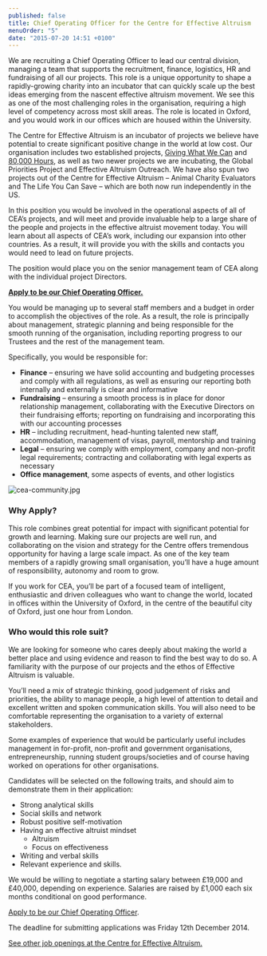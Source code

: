 ```yaml
---
published: false
title: Chief Operating Officer for the Centre for Effective Altruism
menuOrder: "5"
date: "2015-07-20 14:51 +0100"
---
```


We are recruiting a Chief Operating Officer to lead our central division, managing a team that supports the recruitment, finance, logistics, HR and fundraising of all our projects. This role is a unique opportunity to shape a rapidly-growing charity into an incubator that can quickly scale up the best ideas emerging from the nascent effective altruism movement. We see this as one of the most challenging roles in the organisation, requiring a high level of competency across most skill areas. The role is located in Oxford, and you would work in our offices which are housed within the University.

The Centre for Effective Altruism is an incubator of projects we believe have potential to create significant positive change in the world at low cost. Our organisation includes two established projects, [Giving What We Can](https://www.givingwhatwecan.org/) and [80,000 Hours](https://80000hours.org/), as well as two newer projects we are incubating, the Global Priorities Project and Effective Altruism Outreach. We have also spun two projects out of the Centre for Effective Altruism – Animal Charity Evaluators and The Life You Can Save – which are both now run independently in the US.

In this position you would be involved in the operational aspects of all of CEA’s projects, and will meet and provide invaluable help to a large share of the people and projects in the effective altruist movement today. You will learn about all aspects of CEA’s work, including our expansion into other countries. As a result, it will provide you with the skills and contacts you would need to lead on future projects.

The position would place you on the senior management team of CEA along with the individual project Directors.

[**Apply to be our Chief Operating Officer.**](https://docs.google.com/forms/d/1cv0BikO2MGmnkBWz9-euTFbqHO0Ttbn-iM_KA7i5zII/viewform)

You would be managing up to several staff members and a budget in order to accomplish the objectives of the role. As a result, the role is principally about management, strategic planning and being responsible for the smooth running of the organisation, including reporting progress to our Trustees and the rest of the management team.

Specifically, you would be responsible for:

* **Finance** – ensuring we have solid accounting and budgeting processes and comply with all regulations, as well as ensuring our reporting both internally and externally is clear and informative
* **Fundraising** – ensuring a smooth process is in place for donor relationship management, collaborating with the Executive Directors on their fundraising efforts; reporting on fundraising and incorporating this with our accounting processes
* **HR** – including recruitment, head-hunting talented new staff, accommodation, management of visas, payroll, mentorship and training
* **Legal** – ensuring we comply with employment, company and non-profit legal requirements; contracting and collaborating with legal experts as necessary
* **Office management**, some aspects of events, and other logistics

![cea-community.jpg]({{site.baseurl}}/images/cea-community.jpg)

### Why Apply?

This role combines great potential for impact with significant potential for growth and learning. Making sure our projects are well run, and collaborating on the vision and strategy for the Centre offers tremendous opportunity for having a large scale impact. As one of the key team members of a rapidly growing small organisation, you’ll have a huge amount of responsibility, autonomy and room to grow.

If you work for CEA, you’ll be part of a focused team of intelligent, enthusiastic and driven colleagues who want to change the world, located in offices within the University of Oxford, in the centre of the beautiful city of Oxford, just one hour from London.

### Who would this role suit?

We are looking for someone who cares deeply about making the world a better place and using evidence and reason to find the best way to do so. A familiarity with the purpose of our projects and the ethos of Effective Altruism is valuable.

You’ll need a mix of strategic thinking, good judgement of risks and priorities, the ability to manage people, a high level of attention to detail and excellent written and spoken communication skills. You will also need to be comfortable representing the organisation to a variety of external stakeholders.

Some examples of experience that would be particularly useful includes management in for-profit, non-profit and government organisations, entrepreneurship, running student groups/societies and of course having worked on operations for other organisations.

Candidates will be selected on the following traits, and should aim to demonstrate them in their application:

* Strong analytical skills
* Social skills and network
* Robust positive self-motivation
* Having an effective altruist mindset
  * Altruism
  * Focus on effectiveness
* Writing and verbal skills
* Relevant experience and skills.

We would be willing to negotiate a starting salary between £19,000 and £40,000, depending on experience. Salaries are raised by £1,000 each six months conditional on good performance.

[Apply to be our Chief Operating Officer](https://docs.google.com/forms/d/1cv0BikO2MGmnkBWz9-euTFbqHO0Ttbn-iM_KA7i5zII/viewform).

The deadline for submitting applications was Friday 12th December 2014.

[See other job openings at the Centre for Effective Altruism.](/careers/)